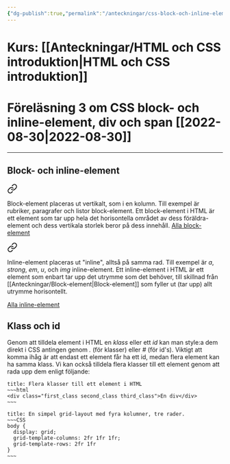 ```yaml
---
{"dg-publish":true,"permalink":"/anteckningar/css-block-och-inline-element-div-och-span/"}
---
```


# Kurs: [[Anteckningar/HTML och CSS introduktion\|HTML och CSS introduktion]]
# Föreläsning 3 om CSS block- och inline-element, div och span [[2022-08-30\|2022-08-30]]
---
## Block- och inline-element

<div class="transclusion internal-embed is-loaded"><a class="markdown-embed-link" href="/anteckningar/block-element/" aria-label="Open link"><svg xmlns="http://www.w3.org/2000/svg" width="24" height="24" viewBox="0 0 24 24" fill="none" stroke="currentColor" stroke-width="2" stroke-linecap="round" stroke-linejoin="round" class="svg-icon lucide-link"><path d="M10 13a5 5 0 0 0 7.54.54l3-3a5 5 0 0 0-7.07-7.07l-1.72 1.71"></path><path d="M14 11a5 5 0 0 0-7.54-.54l-3 3a5 5 0 0 0 7.07 7.07l1.71-1.71"></path></svg></a><div class="markdown-embed">




Block-element placeras ut vertikalt, som i en kolumn. Till exempel är rubriker, paragrafer och listor block-element. 
Ett block-element i HTML är ett element som tar upp hela det horisontella området av dess föräldra-element och dess vertikala storlek beror på dess innehåll.
[Alla block-element](https://developer.mozilla.org/en-US/docs/Web/HTML/Block-level_elements)

</div></div>


<div class="transclusion internal-embed is-loaded"><a class="markdown-embed-link" href="/anteckningar/inline-element/" aria-label="Open link"><svg xmlns="http://www.w3.org/2000/svg" width="24" height="24" viewBox="0 0 24 24" fill="none" stroke="currentColor" stroke-width="2" stroke-linecap="round" stroke-linejoin="round" class="svg-icon lucide-link"><path d="M10 13a5 5 0 0 0 7.54.54l3-3a5 5 0 0 0-7.07-7.07l-1.72 1.71"></path><path d="M14 11a5 5 0 0 0-7.54-.54l-3 3a5 5 0 0 0 7.07 7.07l1.71-1.71"></path></svg></a><div class="markdown-embed">




Inline-element placeras ut "inline", alltså på samma rad. Till exempel är *a*, *strong*, *em*, *u*, och *img* inline-element. 
Ett inline-element i HTML är ett element som enbart tar upp det utrymme som det behöver, till skillnad från [[Anteckningar/Block-element\|Block-element]] som fyller ut (tar upp) allt utrymme horisontellt.

[Alla inline-element](https://developer.mozilla.org/en-US/docs/Web/HTML/Inline_elements)

</div></div>

## Klass och id
Genom att tilldela element i HTML en *klass* eller ett *id* kan man style:a dem direkt i CSS antingen genom *.* (för klasser) eller *#* (för id's).
Viktigt att komma ihåg är att endast ett element får ha ett id, medan flera element kan ha samma klass. Vi kan också tilldela flera klasser till ett element genom att rada upp dem enligt följande:
```ad-info
title: Flera klasser till ett element i HTML
~~~html
<div class="first_class second_class third_class">En div</div>
~~~
```

```ad-info
title: En simpel grid-layout med fyra kolumner, tre rader.
~~~CSS
body {
  display: grid;
  grid-template-columns: 2fr 1fr 1fr;
  grid-template-rows: 2fr 1fr
}
~~~
```
